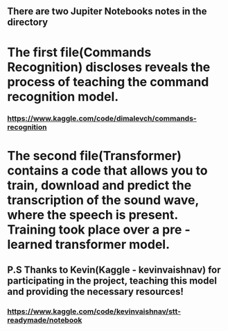 ## There are two Jupiter Notebooks notes in the directory
# The first file(Commands Recognition) discloses reveals the process of teaching the command recognition model.
### https://www.kaggle.com/code/dimalevch/commands-recognition
# The second file(Transformer) contains a code that allows you to train, download and predict the transcription of the sound wave, where the speech is present. Training took place over a pre -learned transformer model.
## P.S Thanks to Kevin(Kaggle - kevinvaishnav) for participating in the project, teaching this model and providing the necessary resources!
### https://www.kaggle.com/code/kevinvaishnav/stt-readymade/notebook
